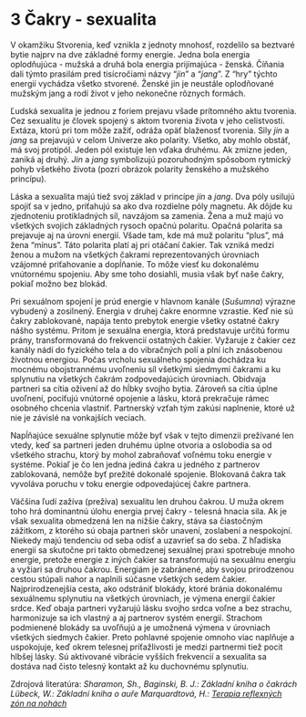 3 Čakry - sexualita
===================

V okamžiku Stvorenia, keď vznikla z jednoty mnohosť, rozdelilo sa beztvaré bytie
najprv na dve základné formy energie. Jedna bola energia oplodňujúca - mužská a
druhá bola energia prijímajúca - ženská. Číňania dali týmto prasilám pred
tisícročiami názvy “*jin*” a “*jang*”. Z “hry” týchto energií vychádza všetko
stvorené. Ženské jin je neustále oplodňované mužským jang a rodí život v jeho
nekonečne rôznych formách.

Ľudská sexualita je jednou z foriem prejavu všade prítomného aktu tvorenia. Cez
sexualitu je človek spojený s aktom tvorenia života v jeho celistvosti. Extáza,
ktorú pri tom môže zažiť, odráža opäť blaženosť tvorenia.   Sily *jin* a *jang*
sa prejavujú v celom Univerze ako polarity. Všetko, aby mohlo obstáť, má svoj
protipól. Jeden pól existuje len vďaka druhému. Ak zmizne jeden, zaniká aj
druhý. *Jin* a *jang* symbolizujú pozoruhodným spôsobom rytmický pohyb všetkého
života (pozri obrázok polarity ženského a mužského princípu).

Láska a sexualita majú tiež svoj základ v princípe *jin* a *jang*. Dva póly
usilujú spojiť sa v jedno, priťahujú sa ako dva rozdielne póly magnetu. Ak dôjde
ku zjednoteniu protikladných síl, navzájom sa zamenia. Žena a muž majú vo
všetkých svojich základných rysoch opačnú polaritu. Opačná polarita sa prejavuje
aj na úrovni energií. Všade tam, kde má muž polaritu “plus”, má žena “mínus”.
Táto polarita platí aj pri otáčaní čakier. Tak vzniká medzi ženou a mužom na
všetkých čakrami reprezentovaných úrovniach vzájomné priťahovanie a dopĺňanie.
To môže viesť ku dokonalému vnútornému spojeniu. Aby sme toho dosiahli, musia
však byť naše čakry, pokiaľ možno bez blokád.

Pri sexuálnom spojení je prúd energie v hlavnom kanále (*Sušumna*) výrazne
vybudený a zosilnený. Energia v druhej čakre enormne vzrastie. Keď nie sú čakry
zablokované, napája tento prebytok energie všetky ostatné čakry nášho systému.
Pritom je sexuálna energia, ktorá predstavuje určitú formu prány, transformovaná
do frekvencií ostatných čakier. Vyžaruje z čakier cez kanály nádí do fyzického
tela a do vibračných polí a plní ich znásobenou životnou energiou. Počas vrcholu
sexuálneho spojenia dochádza ku mocnému obojstrannému uvoľneniu síl všetkými
siedmymi čakrami a ku splynutiu na všetkých čakrám zodpovedajúcich úrovniach.
Obidvaja partneri sa cítia oživení až do hĺbky svojho bytia. Zároveň sa cítia
úplne uvoľnení, pociťujú vnútorné opojenie a lásku, ktorá prekračuje rámec
osobného chcenia vlastniť. Partnerský vzťah tým zakúsi naplnenie, ktoré už nie
je závislé na vonkajších veciach.

Napĺňajúce sexuálne splynutie môže byť však v tejto dimenzii prežívané len
vtedy, keď sa partneri jeden druhému úplne otvoria a oslobodia sa od všetkého
strachu, ktorý by mohol zabraňovať voľnému toku energie v systéme. Pokiaľ je čo
len jedna jediná čakra u jedného z partnerov zablokovaná, nemôže byť prežité
dokonalé spojenie. Blokovaná čakra tak vyvoláva poruchu v toku energie
odpovedajúcej čakre partnera.

Väčšina ľudí zažíva (prežíva) sexualitu len druhou čakrou. U muža okrem toho hrá
dominantnú úlohu energia prvej čakry - telesná hnacia sila. Ak je však sexualita
obmedzená len na nižšie čakry, stáva sa čiastočným zážitkom, z ktorého sú obaja
partneri skôr unavení, zoslabení a nespokojní. Niekedy majú tendenciu od seba
odísť a uzavrieť sa do seba. Z hľadiska energií sa skutočne pri takto obmedzenej
sexuálnej praxi spotrebuje mnoho energie, pretože energie z iných čakier sa
transformujú na sexuálnu energiu a vyžiari sa druhou čakrou. Energiám je
zabránené, aby svojou prirodzenou cestou stúpali nahor a naplnili súčasne
všetkých sedem čakier.   Najprirodzenejšia cesta, ako odstrániť blokády, ktoré
bránia dokonalému sexuálnemu splynutiu na všetkých úrovniach, je výmena energií
čakier srdce. Keď obaja partneri vyžarujú lásku svojho srdca voľne a bez
strachu, harmonizuje sa ich vlastný a aj partnerov systém energií. Strachom
podmienené blokády sa uvoľňujú a je umožnená výmena v úrovniach všetkých
siedmych čakier. Preto pohlavné spojenie omnoho viac naplňuje a uspokojuje, keď
okrem telesnej príťažlivosti je medzi partnermi tiež pocit hlbšej lásky. Sú
aktivované vibrácie vyšších frekvencií a sexualita sa dostáva nad čisto telesný
kontakt až ku duchovnému splynutiu.

   Zdrojová literatúra:   *Sharamon, Sh., Baginski, B. J.: Základní kniha o
čakrách   Lübeck, W.: Základní kniha o auře   Marquardtová, H.: [Terapia
reflexných zón na
nohách](/sip/p/terapia-reflexnych-zon-na-nohe/)*

